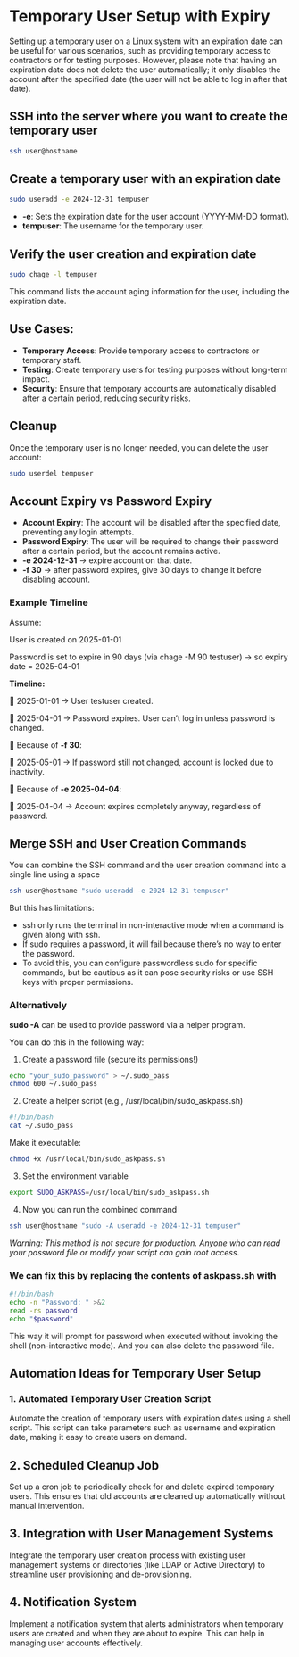 # Temporary User Setup with Expiry

Setting up a temporary user on a Linux system with an expiration date can be useful for various scenarios, such as providing temporary access to contractors or for testing purposes. However, please note that having an expiration date does not delete the user automatically; it only disables the account after the specified date (the user will not be able to log in after that date).

## SSH into the server where you want to create the temporary user
```bash
ssh user@hostname
```

## Create a temporary user with an expiration date
```bash
sudo useradd -e 2024-12-31 tempuser
```

- **-e**: Sets the expiration date for the user account (YYYY-MM-DD format).
- **tempuser**: The username for the temporary user.

## Verify the user creation and expiration date
```bash
sudo chage -l tempuser
```

This command lists the account aging information for the user, including the expiration date.

## Use Cases:
- **Temporary Access**: Provide temporary access to contractors or temporary staff.
- **Testing**: Create temporary users for testing purposes without long-term impact.
- **Security**: Ensure that temporary accounts are automatically disabled after a certain period, reducing security risks.
## Cleanup
Once the temporary user is no longer needed, you can delete the user account:
```bash
sudo userdel tempuser
```

## Account Expiry vs Password Expiry
- **Account Expiry**: The account will be disabled after the specified date, preventing any login attempts.
- **Password Expiry**: The user will be required to change their password after a certain period, but the account remains active.
- **-e 2024-12-31** → expire account on that date.
- **-f 30** → after password expires, give 30 days to change it before disabling account.

### Example Timeline
Assume:

User is created on 2025-01-01

Password is set to expire in 90 days (via chage -M 90 testuser) → so expiry date = 2025-04-01

**Timeline:**

📅 2025-01-01 → User testuser created.

📅 2025-04-01 → Password expires. User can’t log in unless password is changed.

🔸 Because of **-f 30**:

📅 2025-05-01 → If password still not changed, account is locked due to inactivity.

🔸 Because of **-e 2025-04-04**:

📅 2025-04-04 → Account expires completely anyway, regardless of password.


## Merge SSH and User Creation Commands
You can combine the SSH command and the user creation command into a single line using a space
```bash
ssh user@hostname "sudo useradd -e 2024-12-31 tempuser"
```

But this has limitations:
- ssh only runs the terminal in non-interactive mode when a command is given along with ssh.
- If sudo requires a password, it will fail because there’s no way to enter the password.
- To avoid this, you can configure passwordless sudo for specific commands, but be cautious as it can pose security risks or use SSH keys with proper permissions.

### Alternatively 

**sudo -A** can be used to provide password via a helper program.

You can do this in the following way:

1. Create a password file (secure its permissions!)
```bash
echo "your_sudo_password" > ~/.sudo_pass
chmod 600 ~/.sudo_pass
```

2. Create a helper script (e.g., /usr/local/bin/sudo_askpass.sh)
```bash
#!/bin/bash
cat ~/.sudo_pass
```
Make it executable:
```bash
chmod +x /usr/local/bin/sudo_askpass.sh
```

3. Set the environment variable
```bash
export SUDO_ASKPASS=/usr/local/bin/sudo_askpass.sh
```
4. Now you can run the combined command
```bash
ssh user@hostname "sudo -A useradd -e 2024-12-31 tempuser"
```

*Warning: This method is not secure for production. Anyone who can read your password file or modify your script can gain root access*.

### We can fix this by replacing the contents of askpass.sh with
```bash
#!/bin/bash
echo -n "Password: " >&2
read -rs password
echo "$password"
```

This way it will prompt for password when executed without invoking the shell (non-interactive mode). And you can also delete the password file.

<!-- In terms of automation we will look answers for the frequency of running this task on day to day basis? Do we need to automate this? Does automation efforts are justified? How to automate it -->

## Automation Ideas for Temporary User Setup
### 1. Automated Temporary User Creation Script

Automate the creation of temporary users with expiration dates using a shell script. This script can take parameters such as username and expiration date, making it easy to create users on demand.

## 2. Scheduled Cleanup Job
Set up a cron job to periodically check for and delete expired temporary users. This ensures that old accounts are cleaned up automatically without manual intervention.

## 3. Integration with User Management Systems
Integrate the temporary user creation process with existing user management systems or directories (like LDAP or Active Directory) to streamline user provisioning and de-provisioning.

## 4. Notification System
Implement a notification system that alerts administrators when temporary users are created and when they are about to expire. This can help in managing user accounts effectively.
